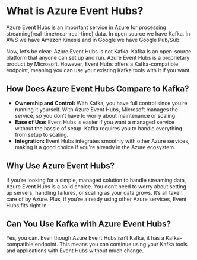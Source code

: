# What is Azure Event Hubs?

Azure Event Hubs is an important service in Azure for processing streaming(real-time/near-real-time) data. In open source we have Kafka. In AWS we have Amazon Kinesis and in Google we have Google Pub/Sub.

Now, let’s be clear: Azure Event Hubs is not Kafka. Kafka is an open-source platform that anyone can set up and run. Azure Event Hubs is a proprietary product by Microsoft. However, Event Hubs offers a Kafka-compatible endpoint, meaning you can use your existing Kafka tools with it if you want.

## How Does Azure Event Hubs Compare to Kafka?

- **Ownership and Control:** With Kafka, you have full control since you’re running it yourself. With Azure Event Hubs, Microsoft manages the service, so you don’t have to worry about maintenance or scaling.
- **Ease of Use:** Event Hubs is easier if you want a managed service without the hassle of setup. Kafka requires you to handle everything from setup to scaling.
- **Integration:** Event Hubs integrates smoothly with other Azure services, making it a good choice if you're already in the Azure ecosystem.

## Why Use Azure Event Hubs?

If you’re looking for a simple, managed solution to handle streaming data, Azure Event Hubs is a solid choice. You don’t need to worry about setting up servers, handling failures, or scaling as your data grows. It’s all taken care of by Azure. Plus, if you’re already using other Azure services, Event Hubs fits right in.

## Can You Use Kafka with Azure Event Hubs?

Yes, you can. Even though Azure Event Hubs isn’t Kafka, it has a Kafka-compatible endpoint. This means you can continue using your Kafka tools and applications with Event Hubs without much change.